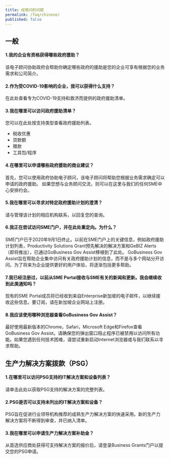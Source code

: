 ```yaml
---
title: 经常问的问题
permalink: /faq/chinese/
published: false
---
```


## 一般

#### 1.我的企业有资格获得哪些政府援助？
该电子顾问协助政府会帮助你确定哪些政府的援助是您的企业可享有根据您的业务需求和公司简介。

#### 2.作为受COVID-19影响的企业，我可以获得什么支持？
在此处查看专为COVID-19支持和救济而提供的政府援助清单。

#### 3.我在哪里可以访问政府援助清单？
您可以在此处按支持类型查看政府援助列表。
* 税收优惠
* 贷款额
* 赠款
* 工具包/程序

#### 4.在哪里可以申请哪些政府援助的商业建议？
首先，您可以使用政府协助电子顾问，该电子顾问将帮助您根据业务需求确定可以申请的政府援助。
如果您想与业务顾问交流，则可以在这里与我们的任何SME中心安排约会。

#### 5.我在哪里可以寻求对特定政府援助计划的澄清？
请与管理该计划的相应机构联系，以回复您的查询。

#### 6.我正在尝试访问SME门户，并在此处重定向。为什么？
SME门户已于2020年9月1日终止。以前在SME门户上的关键信息，例如政府援助计划列表，Productivity Solutions Grant预先解决的解决方案和GeBIZ Alerts （即将推出），已通过GoBusiness Gov Assist移植到了此处。
GoBusiness Gov Assist旨在帮助企业集中访问有关政府援助计划的信息，而不是与多个网站分开访问。为了将来为企业提供更好的用户体验，将逐渐包括更多帮助。

#### 7.我已经注册过，以前从SME Portal接收与SME有关的新闻和更新。我会继续收到此类通知吗？
现有的SME Portal成员将已经收到来自Enterprise新加坡的电子邮件，以继续接收这些信息。要订阅，请在新加坡企业网站上注册。

#### 8.我应该使用哪种浏览器查看GoBusiness Gov Assist？
最好使用最新版本的Chrome，Safari，Microsoft Edge和Firefox查看GoBusiness Gov Assist。请确保您的弹出窗口阻止程序已被禁用以访问所有功能。如果您遇到任何技术困难，请尝试重新启动Internet浏览器或与我们联系以寻求帮助。

## 生产力解决方案拨款（PSG）

#### 1.在哪里可以访问PSG支持的IT解决方案和设备列表？
请单击此处以获取PSG支持的解决方案的完整列表。

#### 2.PSG是否可以支持未列出的IT解决方案和设备？
PSG旨在促进行业领导机构推荐的成熟生产力解决方案的快速采用。新的生产力解决方案将不断得到审查，并已纳入清单。

#### 3.我在哪里可以申请生产力解决方案补助金？
从首选供应商处获得可支持解决方案的报价后，请登录Business Grants门户以提交您的PSG申请。
